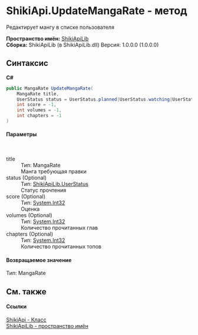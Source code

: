 # ShikiApi.UpdateMangaRate - метод
 

Редактирует мангу в списке пользователя

**Пространство имён:**&nbsp;<a href="N_ShikiApiLib">ShikiApiLib</a><br />**Сборка:**&nbsp;ShikiApiLib (в ShikiApiLib.dll) Версия: 1.0.0.0 (1.0.0.0)

## Синтаксис

**C#**<br />
``` C#
public MangaRate UpdateMangaRate(
	MangaRate title,
	UserStatus status = UserStatus.planned|UserStatus.watching|UserStatus.completed|UserStatus.on_hold,
	int score = -1,
	int volumes = -1,
	int chapters = -1
)
```


#### Параметры
&nbsp;<dl><dt>title</dt><dd>Тип:&nbsp;MangaRate<br />Манга требующая правки</dd><dt>status (Optional)</dt><dd>Тип:&nbsp;<a href="T_ShikiApiLib_UserStatus">ShikiApiLib.UserStatus</a><br />Статус прочтения</dd><dt>score (Optional)</dt><dd>Тип:&nbsp;<a href="http://msdn2.microsoft.com/ru-ru/library/td2s409d" target="_blank">System.Int32</a><br />Оценка</dd><dt>volumes (Optional)</dt><dd>Тип:&nbsp;<a href="http://msdn2.microsoft.com/ru-ru/library/td2s409d" target="_blank">System.Int32</a><br />Количество прочитанных глав</dd><dt>chapters (Optional)</dt><dd>Тип:&nbsp;<a href="http://msdn2.microsoft.com/ru-ru/library/td2s409d" target="_blank">System.Int32</a><br />Количество прочитанных топов</dd></dl>

#### Возвращаемое значение
Тип:&nbsp;MangaRate

## См. также


#### Ссылки
<a href="T_ShikiApiLib_ShikiApi">ShikiApi - Класс</a><br /><a href="N_ShikiApiLib">ShikiApiLib - пространство имён</a><br />